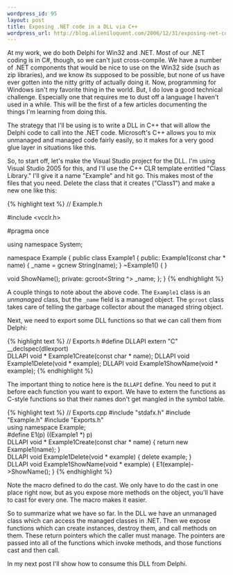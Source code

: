 ```yaml
--- 
wordpress_id: 95
layout: post
title: Exposing .NET code in a DLL via C++
wordpress_url: http://blog.alieniloquent.com/2006/12/31/exposing-net-code-in-a-dll-via-c/
---
```

At my work, we do both Delphi for Win32 and .NET.  Most of our .NET coding is in C#, though, so we can't just cross-compile.  We have a number of .NET components that would be nice to use on the Win32 side (such as zip libraries), and we know its supposed to be possible, but none of us have ever gotten into the nitty gritty of actually doing it.  Now, programming for Windows isn't my favorite thing in the world.  But, I do love a good technical challenge.  Especially one that requires me to dust off a language I haven't used in a while.  This will be the first of a few articles documenting the things I'm learning from doing this.

The strategy that I'll be using is to write a DLL in C++ that will allow the Delphi code to call into the .NET code.  Microsoft's C++ allows you to mix unmanaged and managed code fairly easily, so it makes for a very good glue layer in situations like this.

So, to start off, let's make the Visual Studio project for the DLL.  I'm using Visual Studio 2005 for this, and I'll use the C++ CLR template entitled "Class Library."  I'll give it a name "Example" and hit go.  This makes most of the files that you need.  Delete the class that it creates ("Class1") and make a new one like this:

{% highlight text %}
// Example.h

#include &lt;vcclr.h&gt;

#pragma once

using namespace System;

namespace Example {
 public class Example1
 {
 public:
  Example1(const char * name)
  {
   _name = gcnew String(name);
  }
  ~Example1()
  {
  }

  void ShowName();
 private:
  gcroot&lt;String ^&gt; _name;
 };
}
{% endhighlight %}

A couple things to note about the above code.  The <code>Example1</code> class is an <em>unmanaged</em> class, but the <code>_name</code> field is a managed object.  The <code>gcroot</code> class takes care of telling the garbage collector about the managed string object.

Next, we need to export some DLL functions so that we can call them from Delphi:

{% highlight text %}
// Exports.h
#define DLLAPI extern "C" __declspec(dllexport)
<br />
DLLAPI void * Example1Create(const char * name);
DLLAPI void Example1Delete(void * example);
DLLAPI void Example1ShowName(void * example);
{% endhighlight %}

The important thing to notice here is the <code>DLLAPI</code> define.  You need to put it before each function you want to export.  We have to extern the functions as C-style functions so that their names don't get mangled in the symbol table.

{% highlight text %}
// Exports.cpp
#include "stdafx.h"
#include "Example.h"
#include "Exports.h"
<br />
using namespace Example;
<br />
#define E1(p) ((Example1 *) p)
<br />
DLLAPI void * Example1Create(const char * name)
{
 return new Example1(name);
}
<br />
DLLAPI void Example1Delete(void * example)
{
 delete example;
}
<br />
DLLAPI void Example1ShowName(void * example)
{
 E1(example)->ShowName();
}
{% endhighlight %}

Note the macro defined to do the cast.  We only have to do the cast in one place right now, but as you expose more methods on the object, you'll have to cast for every one.  The macro makes it easier.

So to summarize what we have so far.  In the DLL we have an unmanaged class which can access the managed classes in .NET.  Then we expose functions which can create instances, destroy them, and call methods on them.  These return pointers which the caller must manage.  The pointers are passed into all of the functions which invoke methods, and those functions cast and then call.

In my next post I'll show how to consume this DLL from Delphi.
